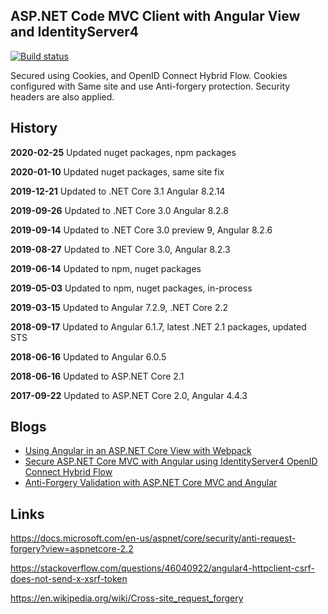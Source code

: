 ## ASP.NET Code MVC Client with Angular View and IdentityServer4 

[![Build status](https://ci.appveyor.com/api/projects/status/wkt4bkxgocxhetqn?svg=true)](https://ci.appveyor.com/project/damienbod/aspnetcoremvcangular)

Secured using Cookies, and OpenID Connect Hybrid Flow. Cookies configured with Same site and use Anti-forgery protection. Security headers are also applied.

## History

<strong>2020-02-25</strong> Updated nuget packages, npm packages

<strong>2020-01-10</strong> Updated nuget packages, same site fix

<strong>2019-12-21</strong> Updated to .NET Core 3.1 Angular 8.2.14

<strong>2019-09-26</strong> Updated to .NET Core 3.0 Angular 8.2.8

<strong>2019-09-14</strong> Updated to .NET Core 3.0 preview 9, Angular 8.2.6

<strong>2019-08-27</strong> Updated to .NET Core 3.0, Angular 8.2.3

<strong>2019-06-14</strong> Updated to npm, nuget packages

<strong>2019-05-03</strong> Updated to npm, nuget packages, in-process

<strong>2019-03-15</strong> Updated to Angular 7.2.9,  .NET Core 2.2

<strong>2018-09-17</strong> Updated to Angular 6.1.7, latest .NET 2.1 packages, updated STS

<strong>2018-06-16</strong> Updated to Angular 6.0.5

<strong>2018-06-16</strong> Updated to ASP.NET Core 2.1

<strong>2017-09-22</strong> Updated to ASP.NET Core 2.0, Angular 4.4.3

## Blogs

<ul>
	<li><a href="https://damienbod.com/2017/05/02/using-angular-in-an-asp-net-core-view-with-webpack/">Using Angular in an ASP.NET Core View with Webpack</a></li>
	<li><a href="https://damienbod.com/2017/05/06/secure-asp-net-core-mvc-with-angular-using-identityserver4-openid-connect-hybrid-flow/">Secure ASP.NET Core MVC with Angular using IdentityServer4 OpenID Connect Hybrid Flow</a></li>
	<li><a href="https://damienbod.com/2017/05/09/anti-forgery-validation-with-asp-net-core-mvc-and-angular/">Anti-Forgery Validation with ASP.NET Core MVC and Angular</a></li>

</ul>

 ## Links 

https://docs.microsoft.com/en-us/aspnet/core/security/anti-request-forgery?view=aspnetcore-2.2

https://stackoverflow.com/questions/46040922/angular4-httpclient-csrf-does-not-send-x-xsrf-token

https://en.wikipedia.org/wiki/Cross-site_request_forgery

